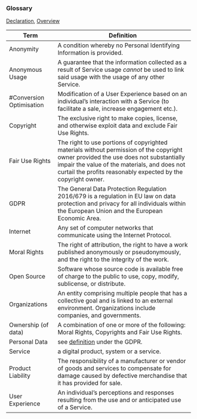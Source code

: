 ### Glossary

[Declaration](https://github.com/opt-out-eu/declaration-of-digital-human-rights/blob/master/README.md), [Overview](https://github.com/opt-out-eu/declaration-of-digital-human-rights/blob/master/Overview.md)

Term | Definition
---- | ----------
Anonymity | A condition whereby no Personal Identifying Information is provided.
Anonymous Usage | A guarantee that the information collected as a result of Service usage _cannot_ be used to link said usage with the usage of any other Service.
#Conversion Optimisation | Modification of a User Experience based on an individual’s interaction with a Service (to facilitate a sale, increase engagement etc.).
Copyright | The exclusive right to make copies, license, and otherwise exploit data and exclude Fair Use Rights. 
Fair Use Rights | The right to use portions of copyrighted materials without permission of the copyright owner provided the use does not substantially impair the value of the materials, and does not curtail the profits reasonably expected by the copyright owner.
GDPR | The General Data Protection Regulation 2016/679 is a regulation in EU law on data protection and privacy for all individuals within the European Union and the European Economic Area. 
Internet | Any set of computer networks that communicate using the Internet Protocol.
Moral Rights | The right of attribution, the right to have a work published anonymously or pseudonymously, and the right to the integrity of the work.
Open Source | Software whose source code is available free of charge to the public to use, copy, modify, sublicense, or distribute.
Organizations | An entity comprising multiple people that has a collective goal and is linked to an external environment. Organizations include companies, and governments. 
Ownership (of data) | A combination of one or more of the following: Moral Rights, Copyrights and Fair Use Rights.
Personal Data | see [definition](https://gdpr-info.eu/art-4-gdpr/) under the GDPR. 
Service | a digital product, system or a service.
Product Liability | The responsibility of a manufacturer or vendor of goods and services to compensate for damage caused by defective merchandise that it has provided for sale.
User Experience | An individual’s perceptions and responses resulting from the use and or anticipated use of a Service.
